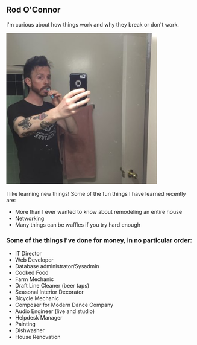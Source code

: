## Rod O'Connor ##


I'm curious about how things work and why they break or don't work.

![Image of Rod ](images/rod.jpg)

I like learning new things!
Some of the fun things I have learned recently are:

  * More than I ever wanted to know about remodeling an entire house
  * Networking
  * Many things can be waffles if you try hard enough

### Some of the things I've done for money, in no particular order: ###

  * IT Director
  * Web Developer
  * Database administrator/Sysadmin
  * Cooked Food
  * Farm Mechanic
  * Draft Line Cleaner (beer taps)
  * Seasonal Interior Decorator
  * Bicycle Mechanic
  * Composer for Modern Dance Company
  * Audio Engineer (live and studio)
  * Helpdesk Manager
  * Painting
  * Dishwasher
  * House Renovation
